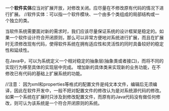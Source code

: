 一个**软件实体**应当对扩展开放，对修改关闭。应尽量在不修改原有代码的情况下进行扩展。
//软件实体：可以指一个软件模块、一个由多个类组成的局部结构或一个独立的类。


当软件系统需要面对新的需求时，我们应该尽量保证系统的设计框架是稳定的。如果一个软件设计符合开闭原则，那么可以非常方便地对系统进行扩展，而且在扩展时无须修改现有代码，使得软件系统在拥有适应性和灵活性的同时具备较好的稳定性和延续性。

在Java中，可以为系统定义一个相对稳定的抽象层(抽象类或者接口)，而将不同的实现行为移至具体的实现层中完成。
增加新的具体类来实现新的业务功能，在不修改已有代码的基础上扩展系统的功能。

//注意：
因为xml和properties等格式的配置文件是纯文本文件，编辑后无须编译，因此在软件开发中，一般不把对配置文件的修改认为是对系统源代码的修改。
如果一个系统在扩展时只涉及到修改配置文件，而原有的Java代码没有做任何修改，则可认为该系统是一个符合开闭原则的系统。

